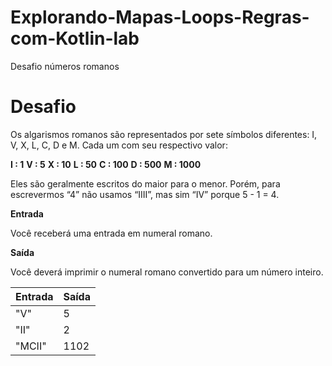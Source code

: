 # Explorando-Mapas-Loops-Regras-com-Kotlin-lab
Desafio números romanos
# Desafio
Os algarismos romanos são representados por sete símbolos diferentes: I, V, X, L, C, D e M. Cada um com seu respectivo valor: 

**I : 1**
**V : 5**
**X : 10**
**L : 50** 
**C : 100**
**D : 500** 
**M : 1000**

Eles são geralmente escritos do maior para o menor. Porém, para escrevermos “4” não usamos “IIII”, mas sim “IV” porque 5 - 1 = 4.

**Entrada**

Você receberá uma entrada em numeral romano.

**Saída**

Você deverá imprimir o numeral romano convertido para um número inteiro. 

Entrada	| Saída
--------|------
  "V"   |   5
  "II"	|   2
"MCII"	|  1102

